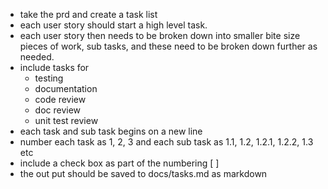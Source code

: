 - take the prd and create a task list
- each user story should start a high level task. 
- each user story then needs to be broken down into smaller bite size pieces of work, sub tasks, and these need to be broken down further as needed.
- include tasks for 
    - testing
    - documentation 
    - code review 
    - doc review
    - unit test review
- each task and sub task begins on a new line
- number each task as 1, 2, 3 and each sub task as 1.1, 1.2, 1.2.1, 1.2.2, 1.3 etc
- include a check box as part of the numbering [ ] 
- the out put should be saved to docs/tasks.md as markdown